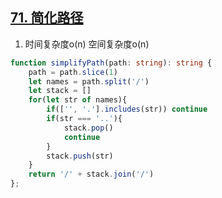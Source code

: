 ## [71. 简化路径](https://leetcode-cn.com/problems/simplify-path/)

1. 时间复杂度o(n) 空间复杂度o(n)
```ts
function simplifyPath(path: string): string {
    path = path.slice(1)
    let names = path.split('/')
    let stack = []
    for(let str of names){
        if(['', '.'].includes(str)) continue
        if(str === '..'){
            stack.pop()
            continue
        }
        stack.push(str)
    }
    return '/' + stack.join('/')
};
```